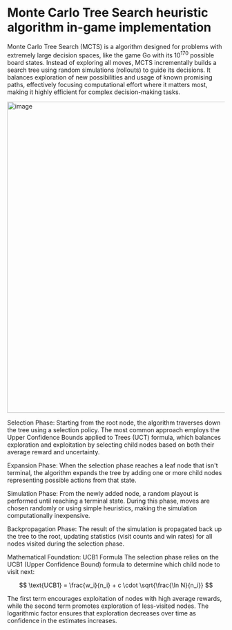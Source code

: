 # Monte Carlo Tree Search heuristic algorithm in-game implementation 

Monte Carlo Tree Search (MCTS) is a algorithm designed for problems with extremely large decision spaces, like the game Go with its $10^{170}$ 
possible board states. Instead of exploring all moves, MCTS incrementally builds a search tree using random simulations (rollouts) to guide its decisions. It balances exploration of new possibilities and usage of known promising paths, effectively focusing computational effort where it matters most, making it highly efficient for complex decision-making tasks.

<img width="1280" height="720" alt="image" src="https://github.com/user-attachments/assets/4c38dfd4-e79c-47ad-8cd8-98a344523b41" />

Selection Phase: Starting from the root node, the algorithm traverses down the tree using a selection policy. The most common approach employs the Upper Confidence Bounds applied to Trees (UCT) formula, which balances exploration and exploitation by selecting child nodes based on both their average reward and uncertainty.

Expansion Phase: When the selection phase reaches a leaf node that isn't terminal, the algorithm expands the tree by adding one or more child nodes representing possible actions from that state.

Simulation Phase: From the newly added node, a random playout is performed until reaching a terminal state. During this phase, moves are chosen randomly or using simple heuristics, making the simulation computationally inexpensive.

Backpropagation Phase: The result of the simulation is propagated back up the tree to the root, updating statistics (visit counts and win rates) for all nodes visited during the selection phase.

Mathematical Foundation: UCB1 Formula
The selection phase relies on the UCB1 (Upper Confidence Bound) formula to determine which child node to visit next:

$$
\text{UCB1} = \frac{w_i}{n_i} + c \cdot \sqrt{\frac{\ln N}{n_i}}
$$

The first term encourages exploitation of nodes with high average rewards, while the second term promotes exploration of less-visited nodes. The logarithmic factor ensures that exploration decreases over time as confidence in the estimates increases.
